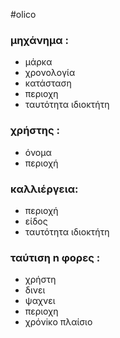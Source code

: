#olico

### μηχάνημα :
+ μάρκα
+ χρονολογία
+ κατάσταση
+ περιοχη
+ ταυτότητα ιδιοκτήτη

### χρήστης :
+ όνομα
+ περιοχή

### καλλιέργεια:
+ περιοχή
+ είδος
+ ταυτότητα ιδιοκτήτη

### ταύτιση n φορες :
+ χρήστη
+ δινει
+ ψαχνει
+ περιοχη
+ χρόνiκο πλαίσιο
